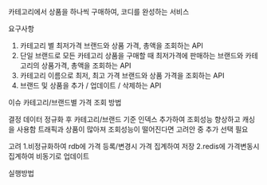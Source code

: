 카테고리에서 상품을 하나씩 구매하여, 코디를 완성하는 서비스

요구사항
1. 카테고리 별 최저가격 브랜드와 상품 가격, 총액을 조회하는 API
2. 단일 브랜드로 모든 카테고리 상품을 구매할 때 최저가격에 판매하는 브랜드와 카테고리의 상품가격, 총액을
조회하는 API
3. 카테고리 이름으로 최저, 최고 가격 브랜드와 상품 가격을 조회하는 API
4. 브랜드 및 상품을 추가 / 업데이트 / 삭제하는 API

이슈
카테고리/브랜드별 가격 조회 방법

결정
데이터 정규화 후 카테고리/브랜드 기준 인덱스 추가하여 조회성능 향상하고 캐싱을 사용함
트래픽과 상품이 많아져 조회성능이 떨어진다면 고려안 중 추가 선택 필요

고려
1.비정규화하여 rdb에 가격 등록/변경시 가격 집계하여 저장
2.redis에 가격변동시 집계하여 비동기로 업데이트

실행방법


